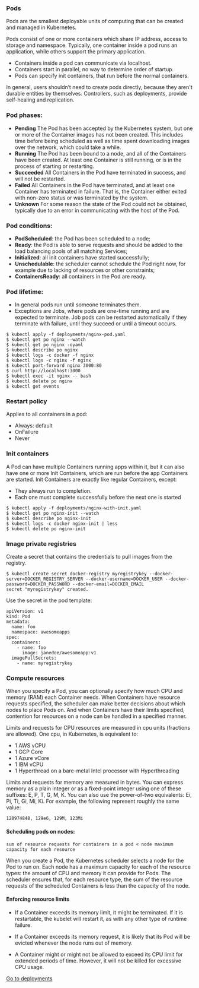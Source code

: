 ### Pods

Pods are the smallest deployable units of computing that can be created and managed in Kubernetes.

Pods consist of one or more containers which share IP address, access to storage and namespace. Typically, one container inside a pod runs an application, while others support the primary application. 
* Containers inside a pod can communicate via localhost.
* Containers start in parallel, no way to determine order of startup.
* Pods can specify init containers, that run before the normal containers.

In general, users shouldn’t need to create pods directly, because they aren't durable entities by themselves. Controllers, such as deployments, provide self-healing and replication.

### Pod phases:
* **Pending**	The Pod has been accepted by the Kubernetes system, but one or more of the Container images has not been created. This includes time before being scheduled as well as time spent downloading images over the network, which could take a while.
* **Running**	The Pod has been bound to a node, and all of the Containers have been created. At least one Container is still running, or is in the process of starting or restarting.
* **Succeeded**	All Containers in the Pod have terminated in success, and will not be restarted.
* **Failed**	All Containers in the Pod have terminated, and at least one Container has terminated in failure. That is, the Container either exited with non-zero status or was terminated by the system.
* **Unknown**	For some reason the state of the Pod could not be obtained, typically due to an error in communicating with the host of the Pod.

### Pod conditions:
* **PodScheduled**: the Pod has been scheduled to a node;
* **Ready**: the Pod is able to serve requests and should be added to the load balancing pools of all matching Services;
* **Initialized**: all init containers have started successfully;
* **Unschedulable**: the scheduler cannot schedule the Pod right now, for example due to lacking of resources or other constraints;
* **ContainersReady**: all containers in the Pod are ready.

### Pod lifetime: 
* In general pods run until someone terminates them.
* Exceptions are Jobs, where pods are one-time running and are expected to terminate. Job pods can be restarted automatically if they terminate with failure, until they succeed or until a timeout occurs.


```
$ kubectl apply -f deployments/nginx-pod.yaml
$ kubectl get po nginx --watch 
$ kubectl get po nginx -oyaml
$ kubectl describe po nginx
$ kubectl logs -c docker -f nginx
$ kubectl logs -c nginx -f nginx
$ kubectl port-forward nginx 3000:80
$ curl http://localhost:3000
$ kubectl exec -it nginx -- bash
$ kubectl delete po nginx
$ kubectl get events
```

### Restart policy
Applies to all containers in a pod:
* Always: default
* OnFailure
* Never

### Init containers

A Pod can have multiple Containers running apps within it, but it can also have one or more Init Containers, which are run before the app Containers are started.
Init Containers are exactly like regular Containers, except:

* They always run to completion.
* Each one must complete successfully before the next one is started

```
$ kubectl apply -f deployments/nginx-with-init.yaml
$ kubectl get po nginx-init --watch
$ kubectl describe po nginx-init
$ kubectl logs -c docker nginx-init | less
$ kubectl delete po nginx-init
```

### Image private registries
Create a secret that contains the credentials to pull images from the registry.
```
$ kubectl create secret docker-registry myregistrykey --docker-server=DOCKER_REGISTRY_SERVER --docker-username=DOCKER_USER --docker-password=DOCKER_PASSWORD --docker-email=DOCKER_EMAIL
secret "myregistrykey" created.
```
Use the secret in the pod template:
```
apiVersion: v1
kind: Pod
metadata:
  name: foo
  namespace: awesomeapps
spec:
  containers:
    - name: foo
      image: janedoe/awesomeapp:v1
  imagePullSecrets:
    - name: myregistrykey
```

### Compute resources
When you specify a Pod, you can optionally specify how much CPU and memory (RAM) each Container needs. When Containers have resource requests specified, the scheduler can make better decisions about which nodes to place Pods on. And when Containers have their limits specified, contention for resources on a node can be handled in a specified manner.

Limits and requests for CPU resources are measured in cpu units (fractions are allowed). One cpu, in Kubernetes, is equivalent to:

* 1 AWS vCPU
* 1 GCP Core
* 1 Azure vCore
* 1 IBM vCPU
* 1 Hyperthread on a bare-metal Intel processor with Hyperthreading

Limits and requests for memory are measured in bytes. You can express memory as a plain integer or as a fixed-point integer using one of these suffixes: E, P, T, G, M, K. You can also use the power-of-two equivalents: Ei, Pi, Ti, Gi, Mi, Ki. For example, the following represent roughly the same value:

`128974848, 129e6, 129M, 123Mi`

#### Scheduling pods on nodes:

`sum of resource requests for containers in a pod < node maximum capacity for each resource`

When you create a Pod, the Kubernetes scheduler selects a node for the Pod to run on. Each node has a maximum capacity for each of the resource types: the amount of CPU and memory it can provide for Pods. The scheduler ensures that, for each resource type, the sum of the resource requests of the scheduled Containers is less than the capacity of the node.

#### Enforcing resource limits

* If a Container exceeds its memory limit, it might be terminated. If it is restartable, the kubelet will restart it, as with any other type of runtime failure.

* If a Container exceeds its memory request, it is likely that its Pod will be evicted whenever the node runs out of memory.

* A Container might or might not be allowed to exceed its CPU limit for extended periods of time. However, it will not be killed for excessive CPU usage.

[Go to deployments](./deployments.md)